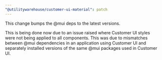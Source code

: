 ```yaml
---
"@utilitywarehouse/customer-ui-material": patch
---
```


This change bumps the @mui deps to the latest versions.

This is being done now due to an issue raised where Customer UI styles were not being applied to all components.
This was due to mismatches between @mui dependencies in an application using Customer UI and separately installed versions of the same @mui packages used in Customer UI.
